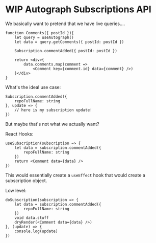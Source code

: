 # WIP Autograph Subscriptions API

We basically want to pretend that we have live queries....

    function Comments({ postId }){
        let query = useAutograph()
        let data = query.getComments({ postId: postId })
        
        Subscription.commentAdded({ postId: postId })

        return <div>{
            data.comments.map(comment => 
                <Comment key={comment.id} data={comment} />)
        }</div>
    }


What's the ideal use case:

    Subscription.commentAdded({
        repoFullName: string
    }, update => {
        // here is my subscription update!
    })

But maybe that's not what we actually want?


React Hooks:

    useSubscription(subscription => {
        let data = subscription.commentAdded({
            repoFullName: string
        })
        return <Comment data={data} />
    })

This would essentially create a `useEffect` hook that would create a subscription object. 


Low level:

    doSubscription(subscription => {
        let data = subscription.commentAdded({
            repoFullName: string
        })
        void data.stuff
        dryRender(<Comment data={data} />)
    }, (update) => {
        console.log(update)
    })

